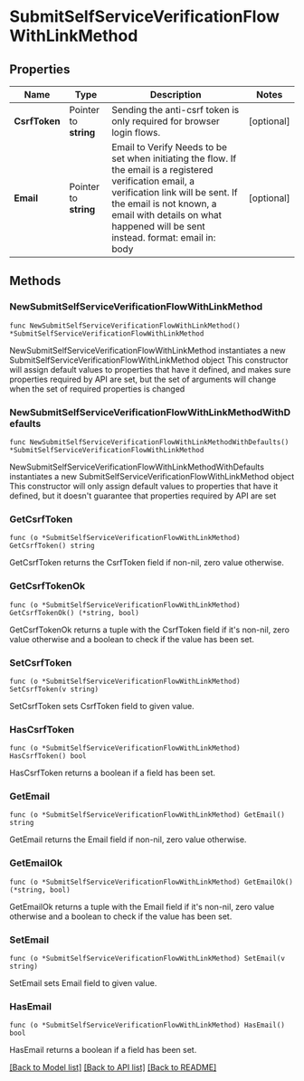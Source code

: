# SubmitSelfServiceVerificationFlowWithLinkMethod

## Properties

Name | Type | Description | Notes
------------ | ------------- | ------------- | -------------
**CsrfToken** | Pointer to **string** | Sending the anti-csrf token is only required for browser login flows. | [optional] 
**Email** | Pointer to **string** | Email to Verify  Needs to be set when initiating the flow. If the email is a registered verification email, a verification link will be sent. If the email is not known, a email with details on what happened will be sent instead.  format: email in: body | [optional] 

## Methods

### NewSubmitSelfServiceVerificationFlowWithLinkMethod

`func NewSubmitSelfServiceVerificationFlowWithLinkMethod() *SubmitSelfServiceVerificationFlowWithLinkMethod`

NewSubmitSelfServiceVerificationFlowWithLinkMethod instantiates a new SubmitSelfServiceVerificationFlowWithLinkMethod object
This constructor will assign default values to properties that have it defined,
and makes sure properties required by API are set, but the set of arguments
will change when the set of required properties is changed

### NewSubmitSelfServiceVerificationFlowWithLinkMethodWithDefaults

`func NewSubmitSelfServiceVerificationFlowWithLinkMethodWithDefaults() *SubmitSelfServiceVerificationFlowWithLinkMethod`

NewSubmitSelfServiceVerificationFlowWithLinkMethodWithDefaults instantiates a new SubmitSelfServiceVerificationFlowWithLinkMethod object
This constructor will only assign default values to properties that have it defined,
but it doesn't guarantee that properties required by API are set

### GetCsrfToken

`func (o *SubmitSelfServiceVerificationFlowWithLinkMethod) GetCsrfToken() string`

GetCsrfToken returns the CsrfToken field if non-nil, zero value otherwise.

### GetCsrfTokenOk

`func (o *SubmitSelfServiceVerificationFlowWithLinkMethod) GetCsrfTokenOk() (*string, bool)`

GetCsrfTokenOk returns a tuple with the CsrfToken field if it's non-nil, zero value otherwise
and a boolean to check if the value has been set.

### SetCsrfToken

`func (o *SubmitSelfServiceVerificationFlowWithLinkMethod) SetCsrfToken(v string)`

SetCsrfToken sets CsrfToken field to given value.

### HasCsrfToken

`func (o *SubmitSelfServiceVerificationFlowWithLinkMethod) HasCsrfToken() bool`

HasCsrfToken returns a boolean if a field has been set.

### GetEmail

`func (o *SubmitSelfServiceVerificationFlowWithLinkMethod) GetEmail() string`

GetEmail returns the Email field if non-nil, zero value otherwise.

### GetEmailOk

`func (o *SubmitSelfServiceVerificationFlowWithLinkMethod) GetEmailOk() (*string, bool)`

GetEmailOk returns a tuple with the Email field if it's non-nil, zero value otherwise
and a boolean to check if the value has been set.

### SetEmail

`func (o *SubmitSelfServiceVerificationFlowWithLinkMethod) SetEmail(v string)`

SetEmail sets Email field to given value.

### HasEmail

`func (o *SubmitSelfServiceVerificationFlowWithLinkMethod) HasEmail() bool`

HasEmail returns a boolean if a field has been set.


[[Back to Model list]](../README.md#documentation-for-models) [[Back to API list]](../README.md#documentation-for-api-endpoints) [[Back to README]](../README.md)


